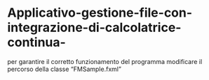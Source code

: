 # Applicativo-gestione-file-con-integrazione-di-calcolatrice-continua-
per garantire il corretto funzionamento del programma modificare il percorso della classe “FMSample.fxml”
